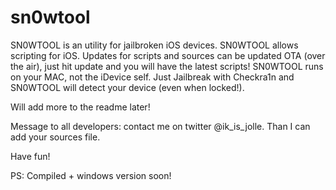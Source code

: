# sn0wtool

SN0WTOOL is an utility for jailbroken iOS devices. SN0WTOOL allows scripting for iOS. Updates for scripts and sources can be updated OTA (over the air), just hit update and you will have the latest scripts! SN0WTOOL runs on your MAC, not the iDevice self. Just Jailbreak with Checkra1n and SN0WTOOL will detect your device (even when locked!).

Will add more to the readme later!

Message to all developers: contact me on twitter @ik_is_jolle. Than I can add your sources file.

Have fun!

PS: Compiled + windows version soon!
